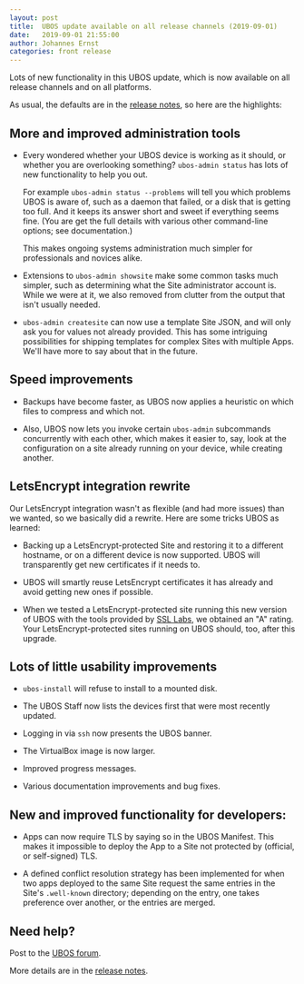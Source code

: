 ```yaml
---
layout: post
title:  UBOS update available on all release channels (2019-09-01)
date:   2019-09-01 21:55:00
author: Johannes Ernst
categories: front release
---
```


Lots of new functionality in this UBOS update, which is now available on all release
channels and on all platforms.

As usual, the defaults are in the
[release notes](/docs-green/releases/2019-09-01/release-notes/), so here are the highlights:

More and improved administration tools
--------------------------------------

* Every wondered whether your UBOS device is working as it should, or whether you are
  overlooking something? ``ubos-admin status`` has lots of new functionality to help you
  out.

  For example ``ubos-admin status --problems`` will tell you which problems UBOS
  is aware of, such as a daemon that failed, or a disk that is getting too full. And it
  keeps its answer short and sweet if everything seems fine. (You are get the full details
  with various other command-line options; see documentation.)

  This makes ongoing systems administration much simpler for professionals and novices
  alike.

* Extensions to ``ubos-admin showsite`` make some common tasks much simpler, such as
  determining what the Site administrator account is. While we were at it, we also
  removed from clutter from the output that isn't usually needed.

* ``ubos-admin createsite`` can now use a template Site JSON, and will only ask you for
  values not already provided. This has some intriguing possibilities for shipping
  templates for complex Sites with multiple Apps. We'll have more to say about that in
  the future.

Speed improvements
-----------------

* Backups have become faster, as UBOS now applies a heuristic on which files to compress
  and which not.

* Also, UBOS now lets you invoke certain ``ubos-admin`` subcommands concurrently with
  each other, which makes it easier to, say, look at the configuration on a site already
  running on your device, while creating another.

LetsEncrypt integration rewrite
-------------------------------

Our LetsEncrypt integration wasn't as flexible (and had more issues) than we wanted,
so we basically did a rewrite. Here are some tricks UBOS as learned:

* Backing up a LetsEncrypt-protected Site and restoring it to a different hostname,
  or on a different device is now supported. UBOS will transparently get new certificates
  if it needs to.

* UBOS will smartly reuse LetsEncrypt certificates it has already and avoid getting new
  ones if possible.

* When we tested a LetsEncrypt-protected site running this new version of UBOS with the
  tools provided by [SSL Labs](https://www.ssllabs.com/>), we obtained an "A" rating.
  Your LetsEncrypt-protected sites running on UBOS should, too, after this upgrade.

Lots of little usability improvements
-------------------------------------

* ``ubos-install`` will refuse to install to a mounted disk.

* The UBOS Staff now lists the devices first that were most recently updated.

* Logging in via ``ssh`` now presents the UBOS banner.

* The VirtualBox image is now larger.

* Improved progress messages.

* Various documentation improvements and bug fixes.

New and improved functionality for developers:
----------------------------------------------

* Apps can now require TLS by saying so in the UBOS Manifest. This makes it impossible
  to deploy the App to a Site not protected by (official, or self-signed) TLS.

* A defined conflict resolution strategy has been implemented for when two apps deployed
  to the same Site request the same entries in the Site's ``.well-known`` directory;
  depending on the entry, one takes preference over another, or the entries are merged.

Need help?
----------

Post to the [UBOS forum](https://forum.ubos.net/).

More details are in the
[release notes](/docs-yellow/releases/2019-09-01/release-notes/).
